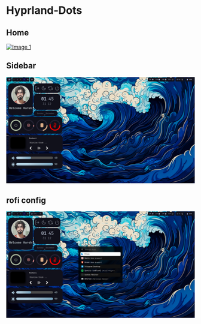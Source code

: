 # Hyprland-Dots
## Home
[![Image 1](https://github.com/Harsh-007-max/Hyprland-Dots/blob/master/screenshots/1.png?raw=true "Home")](#features)
## Sidebar
[![Image 2](https://github.com/Harsh-007-max/Hyprland-Dots/blob/master/screenshots/2.png?raw=true "Sidebar")](#features)
## rofi config
[![Image 3](https://github.com/Harsh-007-max/Hyprland-Dots/blob/master/screenshots/3.png?raw=true "rofi")](#features)
